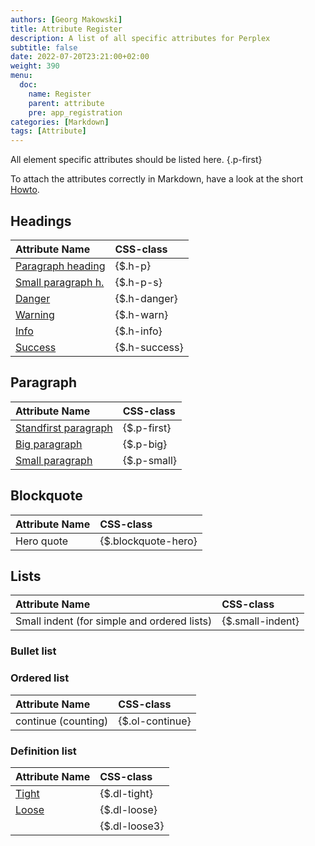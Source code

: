 ```yaml
---
authors: [Georg Makowski]
title: Attribute Register
description: A list of all specific attributes for Perplex
subtitle: false
date: 2022-07-20T23:21:00+02:00 
weight: 390
menu:
  doc:
    name: Register
    parent: attribute
    pre: app_registration
categories: [Markdown]
tags: [Attribute] 
---
```


All element specific attributes should be listed here.
{.p-first} <!--more-->

To attach the attributes correctly in Markdown, have a look at the short [Howto](/doc/attribute/howto).

## Headings

| Attribute Name | CSS-class |
|:--------|:-------|
| [Paragraph heading](/doc/basic/headings#h-p) | {$.h-p} |
| [Small paragraph h.](/doc/basic/headings#h-p) | {$.h-p-s} |
| [Danger](/doc/basic/headings#highlighted-headings) | {$.h-danger} |
| [Warning](/doc/basic/headings#highlighted-headings) | {$.h-warn} |
| [Info](/doc/basic/headings#highlighted-headings) | {$.h-info} |
| [Success](/doc/basic/headings#highlighted-headings) | {$.h-success} |

## Paragraph

| Attribute Name | CSS-class |
|:--------|:-------|
| [Standfirst paragraph](standfirst#first) | {$.p-first} |
| [Big paragraph](/doc/basic/paragraph#big-paragraph) | {$.p-big} |
| [Small paragraph](/doc/basic/paragraph#small-paragraph) | {$.p-small} |

## Blockquote

| Attribute Name | CSS-class |
|:--------|:-------|
| Hero quote | {$.blockquote-hero} |

## Lists

| Attribute Name | CSS-class |
|:--------|:-------|
| Small indent (for simple and ordered lists) | {$.small-indent} |

### Bullet list

### Ordered list

| Attribute Name | CSS-class |
|:--------|:-------|
| continue (counting) | {$.ol-continue} |

### Definition list

| Attribute Name | CSS-class |
|:--------|:-------|
| [Tight](/doc/extended/definition-list#tight) | {$.dl-tight} |
| [Loose](/doc/extended/definition-list#loose) | {$.dl-loose} |
|| {$.dl-loose3} |
